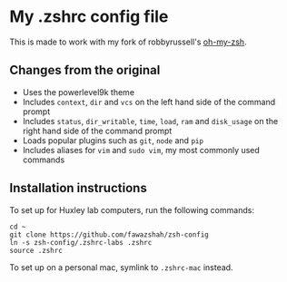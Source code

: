 # My .zshrc config file

This is made to work with my fork of robbyrussell's [oh-my-zsh](https://github.com/fawazshah/oh-my-zsh).

## Changes from the original

* Uses the powerlevel9k theme
* Includes `context`, `dir` and `vcs` on the left hand side of the command prompt
* Includes `status`, `dir_writable`, `time`, `load`, `ram` and `disk_usage` on the right hand side of the command prompt
* Loads popular plugins such as `git`, `node` and `pip`
* Includes aliases for `vim` and `sudo vim`, my most commonly used commands

## Installation instructions

To set up for Huxley lab computers, run the following commands:

```
cd ~
git clone https://github.com/fawazshah/zsh-config
ln -s zsh-config/.zshrc-labs .zshrc
source .zshrc
```

To set up on a personal mac, symlink to `.zshrc-mac` instead.
